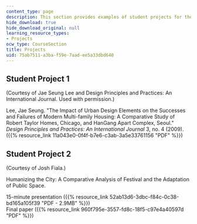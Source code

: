 ```yaml
---
content_type: page
description: This section provides examples of student projects for the course.
hide_download: true
hide_download_original: null
learning_resource_types:
- Projects
ocw_type: CourseSection
title: Projects
uid: 75ab7511-a3ba-f59e-7aad-ee5a33dbd640
---
```


Student Project 1
-----------------

(Courtesy of Jae Seung Lee and Design Principles and Practices: An International Journal. Used with permission.)

Lee, Jae Seung. "The Impact of Urban Design Elements on the Successes and Failures of Modern Multi-family Housing: A Comparative Study of Robert Taylor Homes, Chicago, and HanGang Apart Complex, Seoul."  _Design Principles and Practices: An International Journal_ 3, no. 4 (2009). ({{% resource_link 11a043e0-0f4f-b7e6-c3ab-3a5e33761156 "PDF" %}})

Student Project 2
-----------------

(Courtesy of Josh Fiala.)

Humanizing the City: A Comparative Analysis of Festival and the Adaptation of Public Space.

15-minute presentation ({{% resource_link 52ab13d6-3dbc-f84c-0c38-bd165a105f39 "PDF - 2.9MB" %}})  
Final paper ({{% resource_link 960f795e-3557-fd8c-18f5-c97e4a40597d "PDF" %}})
